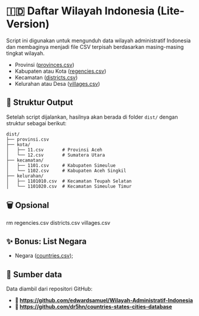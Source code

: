 # 🇮🇩 Daftar Wilayah Indonesia (Lite-Version)

Script ini digunakan untuk mengunduh data wilayah administratif Indonesia dan membaginya menjadi file CSV terpisah berdasarkan masing-masing tingkat wilayah.

- Provinsi ([provinces.csv](https://raw.githubusercontent.com/edwardsamuel/Wilayah-Administratif-Indonesia/refs/heads/master/csv/provinces.csv))
- Kabupaten atau Kota ([regencies.csv](https://raw.githubusercontent.com/edwardsamuel/Wilayah-Administratif-Indonesia/refs/heads/master/csv/regencies.csv))
- Kecamatan ([districts.csv](https://raw.githubusercontent.com/edwardsamuel/Wilayah-Administratif-Indonesia/refs/heads/master/csv/districts.csv))
- Kelurahan atau Desa ([villages.csv](https://raw.githubusercontent.com/edwardsamuel/Wilayah-Administratif-Indonesia/refs/heads/master/csv/villages.csv))

## 📁 Struktur Output

Setelah script dijalankan, hasilnya akan berada di folder `dist/` dengan struktur sebagai berikut:
```
dist/
├── provinsi.csv
├── kota/
│   ├── 11.csv       # Provinsi Aceh
│   └── 12.csv       # Sumatera Utara
├── kecamatan/
│   ├── 1101.csv     # Kabupaten Simeulue
│   └── 1102.csv     # Kabupaten Aceh Singkil
├── kelurahan/
│   ├── 1101010.csv  # Kecamatan Teupah Selatan
│   └── 1101020.csv  # Kecamatan Simeulue Timur
```

## 🗑 Opsional
rm regencies.csv districts.csv villages.csv

## ✨ Bonus: List Negara
- Negara ([countries.csv](https://raw.githubusercontent.com/dr5hn/countries-states-cities-database/refs/heads/master/csv/countries.csv));

## 🔗 Sumber data
Data diambil dari repositori GitHub:
- **🔗 https://github.com/edwardsamuel/Wilayah-Administratif-Indonesia**
- **🔗 https://github.com/dr5hn/countries-states-cities-database**
